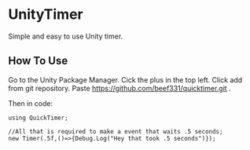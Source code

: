 # UnityTimer
Simple and easy to use Unity timer.

## How To Use
Go to the Unity Package Manager. Cick the plus in the top left. Click add from git repository. Paste https://github.com/beef331/quicktimer.git .

Then in code:
```
using QuickTimer;

//All that is required to make a event that waits .5 seconds;
new Timer(.5f,()=>{Debug.Log("Hey that took .5 seconds")});
```